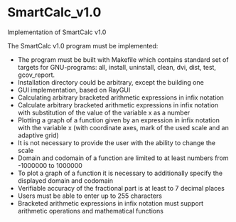 # SmartCalc_v1.0
Implementation of SmartCalc v1.0

The SmartCalc v1.0 program must be implemented:

- The program must be built with Makefile which contains standard set of targets for GNU-programs: all, install, uninstall, clean, dvi, dist, test, gcov_report.
- Installation directory could be arbitrary, except the building one
- GUI implementation, based on RayGUI
- Calculating arbitrary bracketed arithmetic expressions in infix notation
- Calculate arbitrary bracketed arithmetic expressions in infix notation with substitution of the value of the variable x as a number
- Plotting a graph of a function given by an expression in infix notation with the variable x (with coordinate axes, mark of the used scale and an adaptive grid)
- It is not necessary to provide the user with the ability to change the scale
- Domain and codomain of a function are limited to at least numbers from -1000000 to 1000000
- To plot a graph of a function it is necessary to additionally specify the displayed domain and codomain
- Verifiable accuracy of the fractional part is at least to 7 decimal places
- Users must be able to enter up to 255 characters
- Bracketed arithmetic expressions in infix notation must support arithmetic operations and mathematical functions
